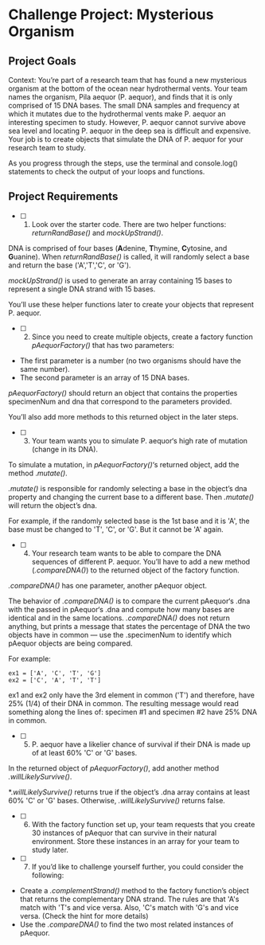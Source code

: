 # Challenge Project: Mysterious Organism

## Project Goals
Context: You’re part of a research team that has found a new mysterious organism at the bottom of the ocean near hydrothermal vents. Your team names the organism, Pila aequor (P. aequor), and finds that it is only comprised of 15 DNA bases. The small DNA samples and frequency at which it mutates due to the hydrothermal vents make P. aequor an interesting specimen to study. However, P. aequor cannot survive above sea level and locating P. aequor in the deep sea is difficult and expensive. Your job is to create objects that simulate the DNA of P. aequor for your research team to study.

As you progress through the steps, use the terminal and console.log() statements to check the output of your loops and functions.

## Project Requirements

- [ ]  1. Look over the starter code. There are two helper functions: *returnRandBase()* and *mockUpStrand()*.

  DNA is comprised of four bases (**A**denine, **T**hymine, **C**ytosine, and **G**uanine). When *returnRandBase()* is called, it will randomly select a base and return the base ('A','T','C', or 'G').

  *mockUpStrand()* is used to generate an array containing 15 bases to represent a single DNA strand with 15 bases.

  You’ll use these helper functions later to create your objects that represent P. aequor.

- [ ]  2. Since you need to create multiple objects, create a factory function *pAequorFactory()* that has two parameters:

  - The first parameter is a number (no two organisms should have the same number).
  - The second parameter is an array of 15 DNA bases.

  *pAequorFactory()* should return an object that contains the properties specimenNum and dna that correspond to the parameters provided.

  You’ll also add more methods to this returned object in the later steps.

- [ ]  3. Your team wants you to simulate P. aequor‘s high rate of mutation (change in its DNA).

  To simulate a mutation, in *pAequorFactory()*‘s returned object, add the method .*mutate()*.

  *.mutate()* is responsible for randomly selecting a base in the object’s dna property and changing the current base to a different base. Then *.mutate()* will return the object’s dna.

  For example, if the randomly selected base is the 1st base and it is 'A', the base must be changed to 'T', 'C', or 'G'. But it cannot be 'A' again.

- [ ]  4. Your research team wants to be able to compare the DNA sequences of different P. aequor. You’ll have to add a new method (*.compareDNA()*) to the returned object of the factory function.

  *.compareDNA()* has one parameter, another pAequor object.

  The behavior of *.compareDNA()* is to compare the current pAequor‘s .dna with the passed in pAequor‘s .dna and compute how many bases are identical and in the same locations. *.compareDNA()* does not return anything, but prints a message that states the percentage of DNA the two objects have in common — use the .specimenNum to identify which pAequor objects are being compared.

  For example:

  ```
  ex1 = ['A', 'C', 'T', 'G']
  ex2 = ['C', 'A', 'T', 'T'] 
  ```

  ex1 and ex2 only have the 3rd element in common ('T') and therefore, have 25% (1/4) of their DNA in common. The resulting message would read something along the lines of: specimen #1 and specimen #2 have 25% DNA in common.

- [ ]  5. P. aequor have a likelier chance of survival if their DNA is made up of at least 60% 'C' or 'G' bases.

  In the returned object of *pAequorFactory()*, add another method *.willLikelySurvive()*.

  *.*willLikelySurvive()* returns true if the object’s .dna array contains at least 60% 'C' or 'G' bases. Otherwise, *.willLikelySurvive()* returns false.

- [ ]  6. With the factory function set up, your team requests that you create 30 instances of pAequor that can survive in their natural environment. Store these instances in an array for your team to study later.

- [ ]  7. If you’d like to challenge yourself further, you could consider the following:

  - Create a *.complementStrand()* method to the factory function’s object that returns the complementary DNA strand. The rules are that 'A's match with 'T's and vice versa. Also, 'C's match with 'G's and vice versa. (Check the hint for more details)
  - Use the *.compareDNA()* to find the two most related instances of pAequor.